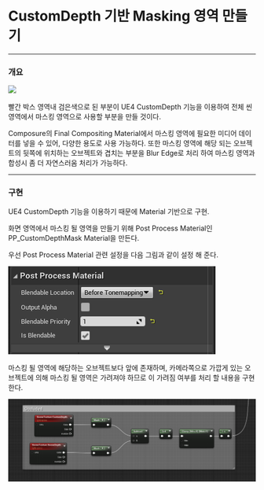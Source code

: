 # CustomDepth 기반 Masking 영역 만들기

----------------------------------------------------------------------------------------------------------------------------------------------------------------

### 개요

![](https://github.com/Devcoder-IndieWorks/CustomDepthMask/blob/master/ScreenShots/CustomDepth_기반_Masking_회면.png)

빨간 박스 영역내 검은색으로 된 부분이 UE4 CustomDepth 기능을 이용하여 전체 씬 영역에서 마스킹 영역으로 사용할 부분을 만들 것이다.

Composure의 Final Compositing Material에서 마스킹 영역에 필요한 미디어 데이터를 넣을 수 있어, 다양한 용도로 사용 가능하다. 또한 마스킹 영역에 해당 되는 오브젝트의 뒷쪽에 위치하는 오브젝트와 겹치는 부분을 Blur Edge로 처리 하여 마스킹 영역과 합성시 좀 더 자연스러움 처리가 가능하다.

----------------------------------------------------------------------------------------------------------------------------------------------------------------

### 구현

UE4 CustomDepth 기능을 이용하기 때문에 Material 기반으로 구현.

화면 영역에서 마스킹 될 영역을 만들기 위해 Post Process Material인 PP_CustomDepthMask Material을 만든다.

우선 Post Process Material 관련 설정을 다음 그림과 같이 설정 해 준다.

![](https://github.com/Devcoder-IndieWorks/CustomDepthMask/blob/master/ScreenShots/CustomDepthMask_PostProcessMaterial.png)

마스킹 될 영역에 해당하는 오브젝트보다 앞에 존재하며, 카메라쪽으로 가깝게 있는 오브젝트에 의해 마스킹 될 영역은 가려져야 하므로 이 가려짐 여부를 처리 할 내용을 구현 한다.

![](https://github.com/Devcoder-IndieWorks/CustomDepthMask/blob/master/ScreenShots/CustomDepthMask_Occluded.png)



